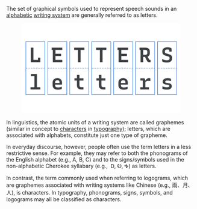 The set of graphical symbols used to represent speech sounds in an [alphabetic](/glossary/alphabet) [writing system](/glossary/script_writing_system) are generally referred to as letters. 

<figure>

![INSERT_ALT](images/thumbnail.svg)

</figure>

In linguistics, the atomic units of a writing system are called graphemes (similar in concept to [characters](/glossary/character) in [typography](/glossary/typography)); letters, which are associated with alphabets, constitute just one type of grapheme. 
 
In everyday discourse, however, people often use the term letters in a less restrictive sense. For example, they may refer to both the phonograms of the English alphabet (e.g., A, B, C) and to the signs/symbols used in the non-alphabetic Cherokee syllabary (e.g., ​​ Ꭰ, Ꭷ, Ꭽ) as letters. 

In contrast, the term commonly used when referring to logograms, which are graphemes associated with writing systems like Chinese (e.g., 雨、月、人), is characters. In typography, phonograms, signs, symbols, and logograms may all be classified as characters.